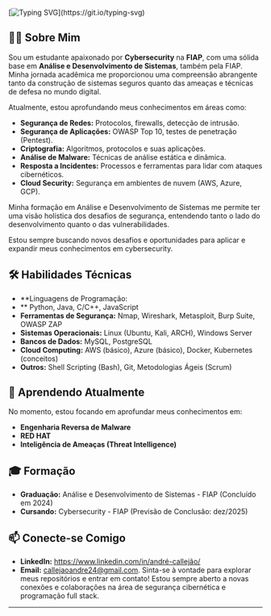 [![Typing SVG](https://readme-typing-svg.demolab.com?font=Fira+Code&size=35&duration=1500&pause=1000&color=00F71E&background=272727&width=700&height=70&lines=Ol%C3%A1%2C+me+chamo+Andr%C3%A9+Callej%C3%A3o.)](https://git.io/typing-svg)

## 🧑‍💻 Sobre Mim

Sou um estudante apaixonado por **Cybersecurity** na **FIAP**, com uma sólida base em **Análise e Desenvolvimento de Sistemas**, também pela FIAP. Minha jornada acadêmica me proporcionou uma compreensão abrangente tanto da construção de sistemas seguros quanto das ameaças e técnicas de defesa no mundo digital.

Atualmente, estou aprofundando meus conhecimentos em áreas como:

* **Segurança de Redes:** Protocolos, firewalls, detecção de intrusão.
* **Segurança de Aplicações:** OWASP Top 10, testes de penetração (Pentest).
* **Criptografia:** Algoritmos, protocolos e suas aplicações.
* **Análise de Malware:** Técnicas de análise estática e dinâmica.
* **Resposta a Incidentes:** Processos e ferramentas para lidar com ataques cibernéticos.
* **Cloud Security:** Segurança em ambientes de nuvem (AWS, Azure, GCP).

Minha formação em Análise e Desenvolvimento de Sistemas me permite ter uma visão holística dos desafios de segurança, entendendo tanto o lado do desenvolvimento quanto o das vulnerabilidades.


Estou sempre buscando novos desafios e oportunidades para aplicar e expandir meus conhecimentos em cybersecurity.

## 🛠️ Habilidades Técnicas

* **Linguagens de Programação:       
* ** Python, Java, C/C++, JavaScript
* **Ferramentas de Segurança:** Nmap, Wireshark, Metasploit, Burp Suite, OWASP ZAP
* **Sistemas Operacionais:** Linux (Ubuntu, Kali, ARCH), Windows Server
* **Bancos de Dados:** MySQL, PostgreSQL
* **Cloud Computing:** AWS (básico), Azure (básico), Docker, Kubernetes (conceitos)
* **Outros:** Shell Scripting (Bash), Git, Metodologias Ágeis (Scrum)

## 🌱 Aprendendo Atualmente

No momento, estou focando em aprofundar meus conhecimentos em:

* **Engenharia Reversa de Malware**
* **RED HAT**
* **Inteligência de Ameaças (Threat Intelligence)**

## 🎓 Formação

* **Graduação:** Análise e Desenvolvimento de Sistemas - FIAP (Concluído em 2024)
* **Cursando:** Cybersecurity - FIAP (Previsão de Conclusão: dez/2025)

## 📫 Conecte-se Comigo

* **LinkedIn:** https://www.linkedin.com/in/andré-callejão/
* **Email:** callejaoandre24@gmail.com.
Sinta-se à vontade para explorar meus repositórios e entrar em contato! Estou sempre aberto a novas conexões e colaborações na área de segurança cibernética e programação full stack.

---

